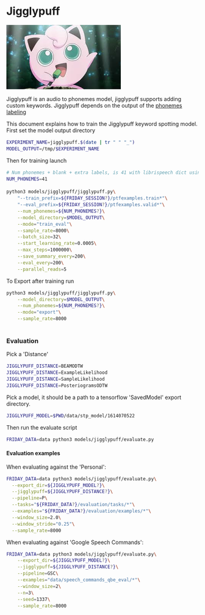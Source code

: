 
# Jigglypuff

![jigglypuff](jigglypuff/jigglypuff.jpeg)

Jigglypuff is an audio to phonemes model, jigglypuff supports adding custom keywords. Jigglypuff depends on the output
of the [phonemes labeling](../pipelines/labeling.md)

This document explains how to train the Jigglypuff keyword spotting model. First set the
model output directory

```bash
EXPERIMENT_NAME=jigglypuff.$(date | tr " " "_")
MODEL_OUTPUT=/tmp/$EXPERIMENT_NAME
```
Then for training launch

```bash
# Num phonemes + blank + extra labels, is 41 with librispeech dict using phoneme_dict_labeler pipeline
NUM_PHONEMES=41

python3 models/jigglypuff/jigglypuff.py\
    "--train_prefix=${FRIDAY_SESSION?}/ptfexamples.train*"\
    "--eval_prefix=${FRIDAY_SESSION?}/ptfexamples.valid*"\
    --num_phonemes=${NUM_PHONEMES?}\
    --model_directory=$MODEL_OUTPUT\
    --mode="train_eval"\
    --sample_rate=8000\
    --batch_size=32\
    --start_learning_rate=0.0005\
    --max_steps=1000000\
    --save_summary_every=200\
    --eval_every=200\
    --parallel_reads=5
```

To Export after training run
```bash
python3 models/jigglypuff/jigglypuff.py\
    --model_directory=$MODEL_OUTPUT\
    --num_phonemes=${NUM_PHONEMES?}\
    --mode="export"\
    --sample_rate=8000
    
```

### Evaluation

Pick a 'Distance'

```bash
JIGGLYPUFF_DISTANCE=BEAMODTW
JIGGLYPUFF_DISTANCE=ExampleLikelihood
JIGGLYPUFF_DISTANCE=SampleLikelihood
JIGGLYPUFF_DISTANCE=PosteriogramsODTW
```

Pick a model, it should be a path to a tensorflow 'SavedModel' export directory.

```bash 
JIGGLYPUFF_MODEL=$PWD/data/stp_model/1614070522
```

Then run the evaluate script

```bash
FRIDAY_DATA=data python3 models/jigglypuff/evaluate.py
```

#### Evaluation examples

When evaluating against the 'Personal':

```bash 
FRIDAY_DATA=data python3 models/jigglypuff/evaluate.py\
  --export_dir=${JIGGLYPUFF_MODEL?}\
  --jigglypuff=${JIGGLYPUFF_DISTANCE?}\
  --pipeline=P\
  --tasks="${FRIDAY_DATA?}/evaluation/tasks/*"\
  --examples="${FRIDAY_DATA?}/evaluation/examples/*"\
  --window_size=2.0\
  --window_stride="0.25"\
  --sample_rate=8000
```

When evaluating against 'Google Speech Commands':

```bash 
FRIDAY_DATA=data python3 models/jigglypuff/evaluate.py\
    --export_dir=${JIGGLYPUFF_MODEL?}\
    --jigglypuff=${JIGGLYPUFF_DISTANCE?}\
    --pipeline=GSC\
    --examples="data/speech_commands_qbe_eval/*"\
    --window_size=2\
    --n=3\
    --seed=1337\
    --sample_rate=8000
```

